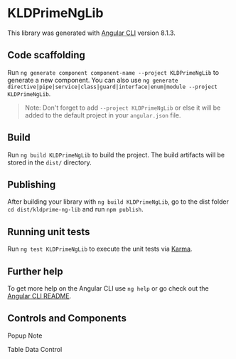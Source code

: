 # KLDPrimeNgLib

This library was generated with [Angular CLI](https://github.com/angular/angular-cli) version 8.1.3.

## Code scaffolding

Run `ng generate component component-name --project KLDPrimeNgLib` to generate a new component. You can also use `ng generate directive|pipe|service|class|guard|interface|enum|module --project KLDPrimeNgLib`.
> Note: Don't forget to add `--project KLDPrimeNgLib` or else it will be added to the default project in your `angular.json` file. 

## Build

Run `ng build KLDPrimeNgLib` to build the project. The build artifacts will be stored in the `dist/` directory.

## Publishing

After building your library with `ng build KLDPrimeNgLib`, go to the dist folder `cd dist/kldprime-ng-lib` and run `npm publish`.

## Running unit tests

Run `ng test KLDPrimeNgLib` to execute the unit tests via [Karma](https://karma-runner.github.io).

## Further help

To get more help on the Angular CLI use `ng help` or go check out the [Angular CLI README](https://github.com/angular/angular-cli/blob/master/README.md).

## Controls and Components

Popup Note

Table Data Control
